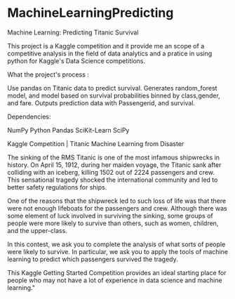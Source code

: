 # MachineLearningPredicting

Machine Learning: Predicting Titanic Survival 

This project is a Kaggle competition and it provide me an scope of a competitive analysis in the field of data analytics and a pratice in using python for Kaggle's Data Science competitions.



What the project's process : 

Use pandas on Titanic data to predict survival.
Generates random_forest model, and model based on survival probabilities
binned by class,gender, and fare.
Outputs prediction data with Passengerid, and survival.


Dependencies:

NumPy
Python
Pandas
SciKit-Learn
SciPy


Kaggle Competition | Titanic Machine Learning from Disaster

The sinking of the RMS Titanic is one of the most infamous shipwrecks in history. On April 15, 1912, during her maiden voyage, the Titanic sank after colliding with an iceberg, killing 1502 out of 2224 passengers and crew. This sensational tragedy shocked the international community and led to better safety regulations for ships.

One of the reasons that the shipwreck led to such loss of life was that there were not enough lifeboats for the passengers and crew. Although there was some element of luck involved in surviving the sinking, some groups of people were more likely to survive than others, such as women, children, and the upper-class.

In this contest, we ask you to complete the analysis of what sorts of people were likely to survive. In particular, we ask you to apply the tools of machine learning to predict which passengers survived the tragedy.

This Kaggle Getting Started Competition provides an ideal starting place for people who may not have a lot of experience in data science and machine learning."


